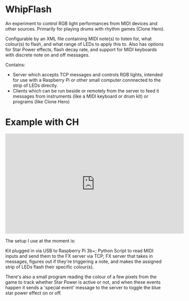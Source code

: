 # WhipFlash
An experiment to control RGB light performances from MIDI devices and other sources. Primarily for playing drums with rhythm games (Clone Hero).

Configurable by an XML file containing MIDI note(s) to listen for, what colour(s) to flash, and what range of LEDs to apply this to. Also has options for Star Power effects, flash decay rate, and support for MIDI keyboards with discrete note on and off messages.

Contains:

- Server which accepts TCP messages and controls RGB lights, intended for use with a Raspberry Pi or other small computer connnected to the strip of LEDs directly. 
- Clients which can be run beside or remotely from the server to feed it messages from instruments (like a MIDI keyboard or drum kit) or programs (like Clone Hero)

# Example with CH

<iframe width="560" height="315" src="https://www.youtube.com/embed/pHzCSnUrR5Q" frameborder="0" allow="accelerometer; autoplay; encrypted-media; gyroscope; picture-in-picture" allowfullscreen></iframe>

The setup I use at the moment is:

Kit plugged in via USB to Raspberry Pi 3b+;
Python Script to read MIDI inputs and send them to the FX server via TCP;
FX server that takes in messages, figures out if they're triggering a note, and makes the assigned strip of LEDs flash their specific colour(s).

There's also a small program reading the colour of a few pixels from the game to track whether Star Power is active or not, and when these events happen it sends a 'special event' message to the server to toggle the blue star power effect on or off. 
